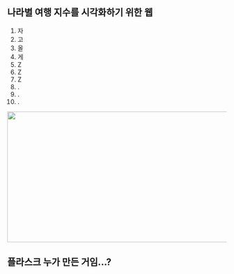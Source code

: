 ## 나라별 여행 지수를 시각화하기 위한 웹

1. 자
2. 고
3. 올
4. 게
5. Z
6. Z
7. Z
8. .
9. .
10. .

<p align = center>
 <img src="https://github.com/jenihun/bigdata_project/assets/66957765/f3a872a7-6a23-402f-b575-fa4ac1eee931" width="550" height="300">
 </p>

플라스크 누가 만든 거임...?
---------------------------
